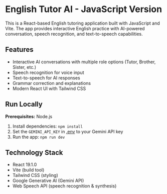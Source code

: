# English Tutor AI - JavaScript Version

This is a React-based English tutoring application built with JavaScript and Vite. The app provides interactive English practice with AI-powered conversation, speech recognition, and text-to-speech capabilities.

## Features

- Interactive AI conversations with multiple role options (Tutor, Brother, Sister, etc.)
- Speech recognition for voice input
- Text-to-speech for AI responses
- Grammar correction and explanations
- Modern React UI with Tailwind CSS

## Run Locally

**Prerequisites:**  Node.js

1. Install dependencies:
   `npm install`
2. Set the `GEMINI_API_KEY` in [.env](.env) to your Gemini API key
3. Run the app:
   `npm run dev`

## Technology Stack

- React 19.1.0
- Vite (build tool)
- Tailwind CSS (styling)
- Google Generative AI (Gemini API)
- Web Speech API (speech recognition & synthesis)
